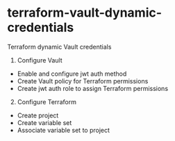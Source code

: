 # terraform-vault-dynamic-credentials

Terraform dynamic Vault credentials

1. Configure Vault
- Enable and configure jwt auth method
- Create Vault policy for Terraform permissions
- Create jwt auth role to assign Terraform permissions
2. Configure Terraform
- Create project
- Create variable set
- Associate variable set to project
